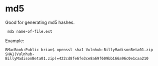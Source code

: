 # md5
Good for generating md5 hashes.

     md5 name-of-file.ext
     
Example:

    BMacBook:Public brian$ openssl sha1 Vulnhub-BillyMadisonBeta01.zip 
    SHA1(Vulnhub-BillyMadisonBeta01.zip)=422cd8fe6fe3ce8a69f609bb166a96c0e1caa210
